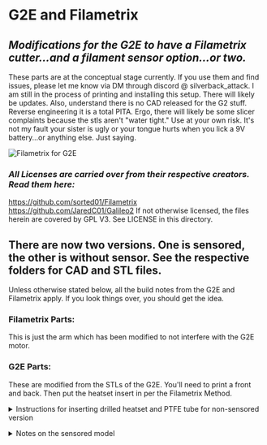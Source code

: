 # G2E and Filametrix
## _Modifications for the G2E to have a Filametrix cutter...and a filament sensor option...or two._
These parts are at the conceptual stage currently. If you use them and find issues, please let me know via DM through discord @ silverback_attack. I am still in the process of printing and installing this setup. There will likely be updates.
Also, understand there is no CAD released for the G2 stuff. Reverse engineering it is a total PITA. Ergo, there will likely be some slicer complaints because the stls aren't "water tight."
Use at your own risk. It's not my fault your sister is ugly or your tongue hurts when you lick a 9V battery...or anything else. Just saying.

![Filametrix for G2E](https://github.com/IRTrail/Voron-Stuff/assets/53546870/7d406f1e-ca80-48ee-9c7e-a4754e9f7497)


### _All Licenses are carried over from their respective creators. Read them here:_
https://github.com/sorted01/Filametrix
https://github.com/JaredC01/Galileo2
If not otherwise licensed, the files herein are covered by GPL V3. See LICENSE in this directory.  

## There are now two versions. One is sensored, the other is without sensor. See the respective folders for CAD and STL files.
Unless otherwise stated below, all the build notes from the G2E and Filametrix apply. If you look things over, you should get the idea.

### Filametrix Parts:
This is just the arm which has been modified to not interfere with the G2E motor.  

### G2E Parts:
These are modified from the STLs of the G2E. You'll need to print a front and back. Then put the heatset insert in per the Filametrix Method.  

<details><summary>Instructions for inserting drilled heatset and PTFE tube for non-sensored version</summary>  
  
#### Deviation (non-sensored):
I ended up installing the heatset insert in the front and drilling it out to 4mm with progressively larger drills. I made the drilled hole just about to the location where the extruder gears "point" is. Then I installed a piece of PTFE tube in it, and trimmed it flush.

If you don't want to do that, the CAD is such that the filament path is sized for 1.75mm filament (or at least what the G2E guys thought was a good diameter for 1.75mm filament) all the way to the heatset. Let me know if you use this and how it works.

As an aside, it is an utter PITA to get that PTFE tube in the motor plate. I finally figured out that if you cut a piece a bit long, then put the tubing on a 1.5mm hex driver, the kind that looks like a small screw driver with a *comfortable* handle, you can easily push the tubing in place. Then trim flush.

1. Cut the tube a bit too long:  
![PXL_20231220_142135729](https://github.com/IRTrail/Voron-Stuff/assets/53546870/70fdd213-97e0-4778-836b-e7b3f58f3931)  

2. ***IMPORTANT!*** You'll need to countersink the end of the PTFE tube that goes toward the gears. Otherwise, the flat end of the tip will catch and absolutely NOT feed. Seriously.  
Just use a countersink cutter like you'd find in the woodworking section of the hardware store. Alternatively, if you're into R/C stuff, a body reamer for R/C cars works well.  

3. Fit the tube on a 1.5mm hex driver. In the picture is a Bondhus brand driver. I think I got the set on Amazon for $17 or so. Note that the countersink end goes AWAY from the driver handle.  
![PXL_20231220_142354741](https://github.com/IRTrail/Voron-Stuff/assets/53546870/631eb58b-8c05-4407-b9b2-506ac4c0cc7e)

4. Push the tube in to place. I mean PUSH! It takes a bit of effort, but make sure you get it all the way in. (TWSS)  
![PXL_20231220_142429565](https://github.com/IRTrail/Voron-Stuff/assets/53546870/0e34f2db-9504-40ac-ba4d-af43514da0a3)  
Here's the tube seated in the extruder body:  
![PXL_20231220_142527996](https://github.com/IRTrail/Voron-Stuff/assets/53546870/49bd3322-76a1-4ed9-ab66-ba7b9bd680b4)  

5. Trim the tube flush with the drilled out heat set:  

###### Notes:
I am not entirely sure how much the heat set helps. I *think* it was intended to create a nice hard surface to shear against the blade. However, it seems to work well with the PTFE tube in there. If I get to the point that I print another extruder body, I'll try one without the heatset and a bore sized for the PTFE tube instead.</details>

<details><summary>Notes on the sensored model</summary>  
  
### This is beta-ish. I have printed but used it yet. Give me feedback if you print and use before I do.  

1. There are now two versions of the sensored G2E front plate. One with a sensor below the extruder gears and the "twinsored" one with a sensor above and below the gears. Your choice. Both should roughly follow the below notes.
2. The design uses a 6x3 magnet to act as a roller between the switch and filament path. Other designs use a 7mm ball. I don't have a bunch of those lying around. However, I do have a plethora of 6x3mm magnets. I figure anyone who has built a Voron 2.4 likely has one which escaped under the couch cushion at some point.
3. I didn't put a heat set insert in the extruder exit. Just shove a piece of PTFE in there an it should work OK. Be sure to countersink the end toward the extruder gears to get a smooth filament path. Hint: If you forgot, a 2.5mm bolt will thread into the PTFE and give you something to grip on and extract the tube. DAMHIKIJD.
4. It uses the standard D2F switch called out in the Voron 2.4 Bill of Materials. You'll want the high force one. If it has an F after D2F, its low force and likely won't be as reliable and possibly sense filament where there is none. It might be good to put the roller at a slight angle and use gravity to pull the roller away from the sensor. I'll just put that on my to-do list.  
5. There are holes in the front of the body to accept 2mm socket head sheetmetal screws. There's not a lot of room behind the switch, so if they don't grab in, it's not a big worry. They're just there to hold the switch in place. If you're nervous about it, you could use a 1.5mm drill to deepen the holes behind the switch.  
6. There are supports. I'm sorry, it's the best I could do. They should break away pretty easy if your printer is tuned well. Dig them out with a screwdriver or needle nose pliers. You might need to touch up the overhang a bit if the switch doesn't easily insert. Since you likely have a bunch of the #4 blades for the cutter, they work pretty good for getting rid of small bulges in the switch cavity.  
7. The distance from the lower switch centerline to the top of the nozzle is 68.3 (ish) mm according to CAD for a Rapido (the OG non ultra high flow) hotend. For the upper switch to the lower is 33mm. From the upper switch to the extruder gears is 13.1 (ish) mm. From the gears to the lower switch is 19.9 (ish) mm.  
8. It should fit an SB2040 from Mellow. I don't have a BTT version. I don't plan on a BTT version. If it works with yours that's cool. Send me a note and I'll include it here.</details>
